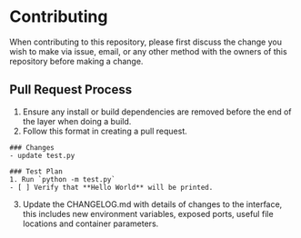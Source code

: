 # Contributing

When contributing to this repository, please first discuss the change you wish to make via issue,
email, or any other method with the owners of this repository before making a change. 

## Pull Request Process

1. Ensure any install or build dependencies are removed before the end of the layer when doing a 
   build.
2. Follow this format in creating a pull request.
```
### Changes
- update test.py

### Test Plan
1. Run `python -m test.py`
- [ ] Verify that **Hello World** will be printed.
```
3. Update the CHANGELOG.md with details of changes to the interface, this includes new environment 
   variables, exposed ports, useful file locations and container parameters.
